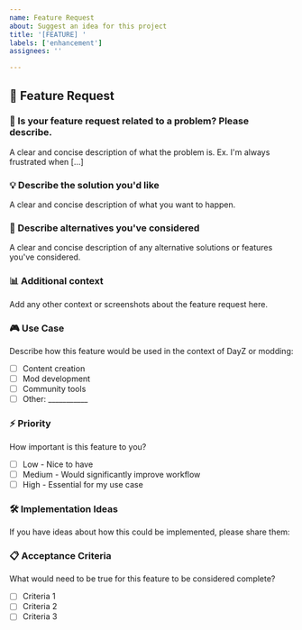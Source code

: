 ```yaml
---
name: Feature Request
about: Suggest an idea for this project
title: '[FEATURE] '
labels: ['enhancement']
assignees: ''

---
```


## 🚀 Feature Request

### 🎯 Is your feature request related to a problem? Please describe.
A clear and concise description of what the problem is. Ex. I'm always frustrated when [...]

### 💡 Describe the solution you'd like
A clear and concise description of what you want to happen.

### 🔄 Describe alternatives you've considered
A clear and concise description of any alternative solutions or features you've considered.

### 📊 Additional context
Add any other context or screenshots about the feature request here.

### 🎮 Use Case
Describe how this feature would be used in the context of DayZ or modding:
- [ ] Content creation
- [ ] Mod development  
- [ ] Community tools
- [ ] Other: ___________

### ⚡ Priority
How important is this feature to you?
- [ ] Low - Nice to have
- [ ] Medium - Would significantly improve workflow
- [ ] High - Essential for my use case

### 🛠️ Implementation Ideas
If you have ideas about how this could be implemented, please share them:

### 📋 Acceptance Criteria
What would need to be true for this feature to be considered complete?
- [ ] Criteria 1
- [ ] Criteria 2
- [ ] Criteria 3
